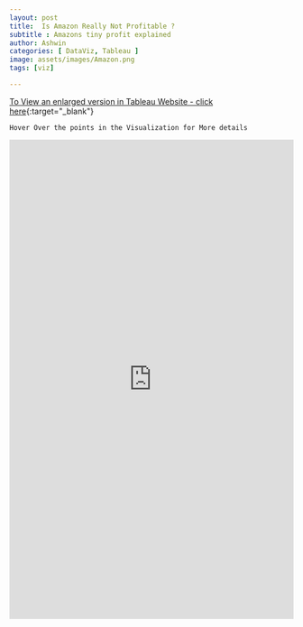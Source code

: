 ```yaml
---
layout: post
title:  Is Amazon Really Not Profitable ?
subtitle : Amazons tiny profit explained
author: Ashwin
categories: [ DataViz, Tableau ]
image: assets/images/Amazon.png
tags: [viz]

---
```

[To View an enlarged version in Tableau Website - click here](https://public.tableau.com/views/workbook_15928751582800/Dashboard1?:language=en-GB&:display_count=y&:origin=viz_share_link){:target="_blank"}

```
Hover Over the points in the Visualization for More details 
```

<iframe seamless frameborder="0" src="https://public.tableau.com/views/workbook_15928751582800/Dashboard1?:language=en-GB&:display_count=y&:origin=viz_share_link&:showVizHome=no" width = '100%' height = '850'></iframe>
